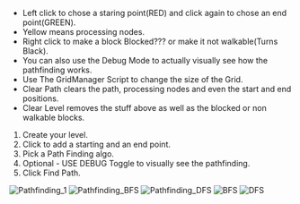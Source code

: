 - Left click to chose a staring point(RED) and click again to chose an end point(GREEN).
- Yellow means processing nodes.
- Right click to make a block Blocked??? or make it not walkable(Turns Black).
- You can also use the Debug Mode to actually visually see how the pathfinding works.
- Use The GridManager Script to change the size of the Grid.
- Clear Path clears the path, processing nodes and even the start and end positions.
- Clear Level removes the stuff above as well as the blocked or non walkable blocks.

1. Create your level.
2. Click to add a starting and an end point.
3. Pick a Path Finding algo.
4. Optional - USE DEBUG Toggle to visually see the pathfinding.
5. Click Find Path.

![Pathfinding_1](https://github.com/Nishchhal95/PathFinding_Unity/assets/23523564/498a26e9-adf4-4340-9705-84177a76d9b1)
![Pathfinding_BFS](https://github.com/Nishchhal95/PathFinding_Unity/assets/23523564/32aba4ea-705e-4719-ad34-06d16c72b0d1)
![Pathfinding_DFS](https://github.com/Nishchhal95/PathFinding_Unity/assets/23523564/8838e5d9-72db-4133-979e-5259418b7bc9)
![BFS](https://github.com/Nishchhal95/PathFinding_Unity/assets/23523564/fac68417-6444-4a5b-8247-b7034e0917db)
![DFS](https://github.com/Nishchhal95/PathFinding_Unity/assets/23523564/82047908-2f5e-4dca-b75a-4da1a1ca9b22)
